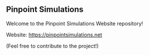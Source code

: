 ## Pinpoint Simulations
Welcome to the Pinpoint Simulations Website repository!

Website: https://pinpointsimulations.net

(Feel free to contribute to the project!) 